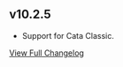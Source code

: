 
## v10.2.5
* Support for Cata Classic.


[View Full Changelog](https://github.com/ascott18/TellMeWhen/blob/3d0b98f8196b82a78c605a54b13cd327efcca35d/CHANGELOG.md)
